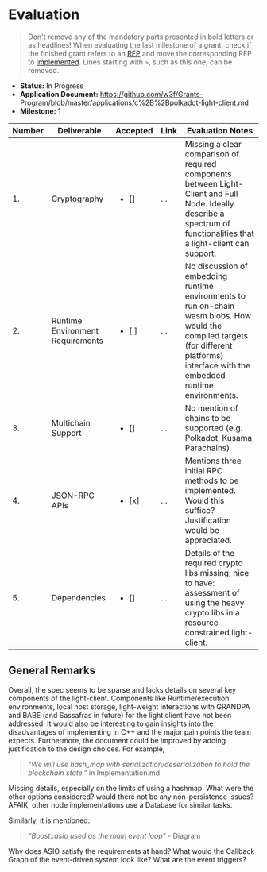 # Evaluation

> Don't remove any of the mandatory parts presented in bold letters or as headlines!
> When evaluating the last milestone of a grant, check if the finished grant refers to an [RFP](https://github.com/w3f/Grants-Program/blob/master/rfps/README.md) and move the corresponding RFP to [implemented](https://github.com/w3f/Grants-Program/tree/master/rfps/implemented).
> Lines starting with `>`, such as this one, can be removed.

- **Status:** In Progress
- **Application Document:** https://github.com/w3f/Grants-Program/blob/master/applications/c%2B%2Bpolkadot-light-client.md 
- **Milestone:** 1

| Number | Deliverable | Accepted | Link | Evaluation Notes |
| ------ | ----------- | -------- | ---- |----------------- |
| 1. | Cryptography |<ul><li>[] </li></ul>|...| Missing a clear comparison of required components between Light-Client and Full Node.  Ideally describe a spectrum of functionalities that a light-client can support. 
| 2.  | Runtime Environment Requirements |<ul><li>[ ] </li></ul>|...| No discussion of embedding runtime environments  to run on-chain wasm blobs.  How would the compiled targets (for different platforms) interface with the embedded runtime environments.
| 3. | Multichain Support |<ul><li>[] </li></ul>|...| No mention of chains to be supported (e.g. Polkadot, Kusama, Parachains)
| 4. | JSON-RPC APIs |<ul><li>[x] </li></ul>|...| Mentions three initial RPC methods to be implemented. Would this suffice? Justification would be appreciated.
| 5. | Dependencies |<ul><li>[] </li></ul>|...| Details of the required crypto libs missing; nice to have: assessment of using the heavy crypto libs in a resource constrained light-client. 

## General Remarks

Overall, the spec seems to be sparse and lacks details on several key components of the light-client. Components like Runtime/execution environments, local host storage, light-weight interactions with GRANDPA and BABE (and Sassafras in future) for the light client have not been addressed. 
It would also be interesting to gain insights into the disadvantages of implementing in C++ and the major pain points the team expects. Furthermore, the document could be improved by adding justification to the design choices. For example, 
> *"We will use hash_map with serialization/deserialization to hold the blockchain state."* in Implementation.md

Missing details, especially on the limits of using a hashmap. What were the other options considered? would there not be any non-persistence issues? AFAIK, other node implementations use a Database for similar tasks. 

Similarly, it is mentioned:
> *“Boost::asio used as the main event loop”* - Diagram

Why does ASIO satisfy the requirements at hand? What would the Callback Graph of the event-driven system look like? What are the event triggers?
